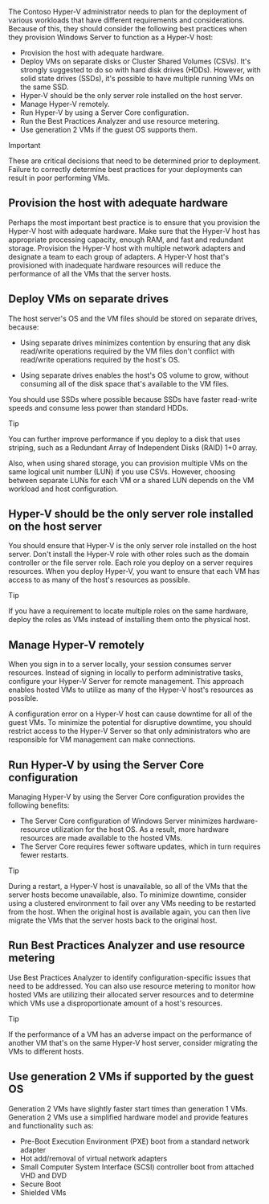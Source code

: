 The Contoso Hyper-V administrator needs to plan for the deployment of various workloads that have different requirements and considerations. Because of this, they should consider the following best practices when they provision Windows Server to function as a Hyper-V host:

- Provision the host with adequate hardware.
- Deploy VMs on separate disks or Cluster Shared Volumes (CSVs). It's strongly suggested to do so with hard disk drives (HDDs). However, with solid state drives (SSDs), it's possible to have multiple running VMs on the same SSD.
- Hyper-V should be the only server role installed on the host server.
- Manage Hyper-V remotely.
- Run Hyper-V by using a Server Core configuration.
- Run the Best Practices Analyzer and use resource metering.
- Use generation 2 VMs if the guest OS supports them.

> [!IMPORTANT]
> These are critical decisions that need to be determined prior to deployment. Failure to correctly determine best practices for your deployments can result in poor performing VMs.

## Provision the host with adequate hardware

Perhaps the most important best practice is to ensure that you provision the Hyper-V host with adequate hardware. Make sure that the Hyper-V host has appropriate processing capacity, enough RAM, and fast and redundant storage. Provision the Hyper-V host with multiple network adapters and designate a team to each group of adapters. A Hyper-V host that's provisioned with inadequate hardware resources will reduce the performance of all the VMs that the server hosts.

## Deploy VMs on separate drives

The host server's OS and the VM files should be stored on separate drives, because:

- Using separate drives minimizes contention by ensuring that any disk read/write operations required by the VM files don't conflict with read/write operations required by the host's OS.

- Using separate drives enables the host's OS volume to grow, without consuming all of the disk space that's available to the VM files.

You should use SSDs where possible because SSDs have faster read-write speeds and consume less power than standard HDDs.

> [!TIP]
> You can further improve performance if you deploy to a disk that uses striping, such as a Redundant Array of Independent Disks (RAID) 1+0 array.

Also, when using shared storage, you can provision multiple VMs on the same logical unit number (LUN) if you use CSVs. However, choosing between separate LUNs for each VM or a shared LUN depends on the VM workload and host configuration.

## Hyper-V should be the only server role installed on the host server

You should ensure that Hyper-V is the only server role installed on the host server. Don't install the Hyper-V role with other roles such as the domain controller or the file server role. Each role you deploy on a server requires resources. When you deploy Hyper-V, you want to ensure that each VM has access to as many of the host's resources as possible.

> [!TIP]
> If you have a requirement to locate multiple roles on the same hardware, deploy the roles as VMs instead of installing them onto the physical host.

## Manage Hyper-V remotely

When you sign in to a server locally, your session consumes server resources. Instead of signing in locally to perform administrative tasks, configure your Hyper-V Server for remote management. This approach enables hosted VMs to utilize as many of the Hyper-V host's resources as possible.

A configuration error on a Hyper-V host can cause downtime for all of the guest VMs. To minimize the potential for disruptive downtime, you should restrict access to the Hyper-V Server so that only administrators who are responsible for VM management can make connections.

## Run Hyper-V by using the Server Core configuration

Managing Hyper-V by using the Server Core configuration provides the following benefits:

- The Server Core configuration of Windows Server minimizes hardware-resource utilization for the host OS. As a result, more hardware resources are made available to the hosted VMs.
- The Server Core requires fewer software updates, which in turn requires fewer restarts.

> [!TIP] 
> During a restart, a Hyper-V host is unavailable, so all of the VMs that the server hosts become unavailable, also. To minimize downtime, consider using a clustered environment to fail over any VMs needing to be restarted from the host. When the original host is available again, you can then live migrate the VMs that the server hosts back to the original host.

## Run Best Practices Analyzer and use resource metering

Use Best Practices Analyzer to identify configuration-specific issues that need to be addressed. You can also use resource metering to monitor how hosted VMs are utilizing their allocated server resources and to determine which VMs use a disproportionate amount of a host's resources.

> [!TIP]
> If the performance of a VM has an adverse impact on the performance of another VM that's on the same Hyper-V host server, consider migrating the VMs to different hosts.

## Use generation 2 VMs if supported by the guest OS

Generation 2 VMs have slightly faster start times than generation 1 VMs. Generation 2 VMs use a simplified hardware model and provide features and functionality such as:

- Pre-Boot Execution Environment (PXE) boot from a standard network adapter
- Hot add/removal of virtual network adapters
- Small Computer System Interface (SCSI) controller boot from attached VHD and DVD
- Secure Boot
- Shielded VMs
